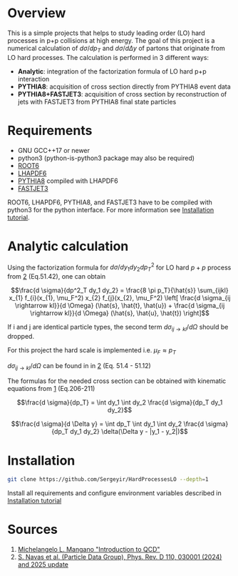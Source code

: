 # Overview

This is a simple projects that helps to study leading order (LO) hard processes in p+p collisions at high energy. The goal of this project is a numerical calculation of $d \sigma/dp_{T}$ and $d \sigma / d \Delta y$ of partons that originate from LO hard processes. The calculation is performed in 3 different ways: 
- **Analytic**: integration of the factorization formula of LO hard p+p interaction
- **PYTHIA8**: acquisition of cross section directly from PYTHIA8 event data
- **PYTHIA8+FASTJET3**: acquisition of cross section by reconstruction of jets with FASTJET3 from PYTHIA8 final state particles

# Requirements

- GNU GCC++17 or newer
- python3 (python-is-python3 package may also be required)
- [ROOT6](https://root.cern/)
- [LHAPDF6](https://lhapdf.hepforge.org/)
- [PYTHIA8](https://pythia.org/) compiled with LHAPDF6
- [FASTJET3](https://fastjet.fr/) 

ROOT6, LHAPDF6, PYTHIA8, and FASTJET3 have to be compiled with python3 for the python interface. For more information see [Installation tutorial](INSTALLATION_TUTORIAL.md).

# Analytic calculation

Using the factorization formula for $d \sigma / dy_{1} dy_{2} dp^2_{T}$ for LO hard $p+p$ process from [2](#sources) (Eq.51.42), one can obtain

```math
\frac{d \sigma}{dp^2_T dy_1 dy_2} = \frac{8 \pi p_T}{\hat{s}} \sum_{ijkl} x_{1} f_{i}(x_{1}, \mu_F^2) x_{2} f_{j}(x_{2}, \mu_F^2) \left[ \frac{d \sigma_{ij \rightarrow kl}}{d \Omega} (\hat{s}, \hat{t}, \hat{u}) + \frac{d \sigma_{ij \rightarrow kl}}{d \Omega} (\hat{s}, \hat{u}, \hat{t}) \right]
```

If i and j are identical particle types, the second term $d \sigma_{ij \rightarrow kl} / d\Omega$ should be dropped.

For this project the hard scale is implemented i.e. $\mu_F \approx p_T$

$d \sigma_{ij \rightarrow kl}/d \Omega$ can be found in  in [2](#sources) (Eq. 51.4 - 51.12)

The formulas for the needed cross section can be obtained with kinematic equations from [1](#sources) (Eq.206-211)

```math
\frac{d \sigma}{dp_T} = \int dy_1 \int dy_2 \frac{d \sigma}{dp_T dy_1 dy_2}
```

```math
\frac{d \sigma}{d \Delta y} = \int dp_T \int dy_1 \int dy_2 \frac{d \sigma}{dp_T dy_1 dy_2} \delta(\Delta y - |y_1 - y_2|)
```

# Installation

```sh
git clone https://github.com/Sergeyir/HardProcessesLO --depth=1
```

Install all requirements and configure environment variables described in [Installation tutorial](INSTALLATION_TUTORIAL.md)

# Sources

1. [Michelangelo L. Mangano "Introduction to QCD"](https://cds.cern.ch/record/454171/files/p53.pdf)
2. [S. Navas et al. (Particle Data Group), Phys. Rev. D 110, 030001 (2024) and 2025 update](https://pdg.lbl.gov/2025/reviews/contents_sports.html)
